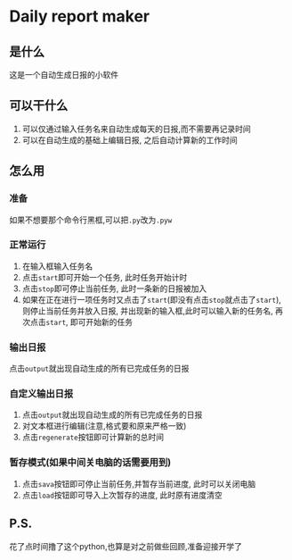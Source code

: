 # Daily report maker

## 是什么

这是一个自动生成日报的小软件

## 可以干什么

1. 可以仅通过输入任务名来自动生成每天的日报,而不需要再记录时间
2. 可以在自动生成的基础上编辑日报, 之后自动计算新的工作时间

## 怎么用

### 准备

如果不想要那个命令行黑框,可以把`.py`改为`.pyw`

### 正常运行

1. 在输入框输入任务名
2. 点击`start`即可开始一个任务, 此时任务开始计时
3. 点击`stop`即可停止当前任务, 此时一条新的日报被加入
4. 如果在正在进行一项任务时又点击了`start`(即没有点击`stop`就点击了`start`), 则停止当前任务并放入日报, 并出现新的输入框,此时可以输入新的任务名, 再次点击`start`, 即可开始新的任务

### 输出日报

点击`output`就出现自动生成的所有已完成任务的日报

### 自定义输出日报

1. 点击`output`就出现自动生成的所有已完成任务的日报
2. 对文本框进行编辑(注意,格式要和原来严格一致)
3. 点击`regenerate`按钮即可计算新的总时间

### 暂存模式(如果中间关电脑的话需要用到)

1. 点击`sava`按钮即可停止当前任务,并暂存当前进度, 此时可以关闭电脑
2. 点击`load`按钮即可导入上次暂存的进度, 此时原有进度清空

## P.S.

花了点时间撸了这个python,也算是对之前做些回顾,准备迎接开学了

